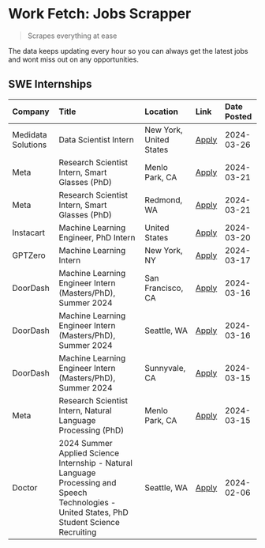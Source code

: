 # Work Fetch: Jobs Scrapper
> Scrapes everything at ease

The data keeps updating every hour so you can always get the latest jobs and wont miss out on any opportunities.

## SWE Internships
<!--START_SECTION:workfetch-->
| Company            | Title                                                                                                                                        | Location                | Link                                                                                                                                                                                                                                                                                                                                                   | Date Posted   |
|:-------------------|:---------------------------------------------------------------------------------------------------------------------------------------------|:------------------------|:-------------------------------------------------------------------------------------------------------------------------------------------------------------------------------------------------------------------------------------------------------------------------------------------------------------------------------------------------------|:--------------|
| Medidata Solutions | Data Scientist Intern                                                                                                                        | New York, United States | [Apply](https://www.linkedin.com/jobs/view/data-scientist-intern-at-medidata-solutions-3810253704?position=10&pageNum=0&refId=87p%2FxyJklGVPjrkYNqMalQ%3D%3D&trackingId=L97AS75Gh3FE8rV9Ax%2Bt%2Fw%3D%3D&trk=public_jobs_jserp-result_search-card)                                                                                                     | 2024-03-26    |
| Meta               | Research Scientist Intern, Smart Glasses (PhD)                                                                                               | Menlo Park, CA          | [Apply](https://www.linkedin.com/jobs/view/research-scientist-intern-smart-glasses-phd-at-meta-3811308332?position=12&pageNum=0&refId=87p%2FxyJklGVPjrkYNqMalQ%3D%3D&trackingId=E%2B%2FLtzMjKeavk9YaMl%2FVfQ%3D%3D&trk=public_jobs_jserp-result_search-card)                                                                                           | 2024-03-21    |
| Meta               | Research Scientist Intern, Smart Glasses (PhD)                                                                                               | Redmond, WA             | [Apply](https://www.linkedin.com/jobs/view/research-scientist-intern-smart-glasses-phd-at-meta-3811304794?position=13&pageNum=0&refId=87p%2FxyJklGVPjrkYNqMalQ%3D%3D&trackingId=K9oMRES%2FmgBXP%2FH4iXv3sQ%3D%3D&trk=public_jobs_jserp-result_search-card)                                                                                             | 2024-03-21    |
| Instacart          | Machine Learning Engineer, PhD Intern                                                                                                        | United States           | [Apply](https://www.linkedin.com/jobs/view/machine-learning-engineer-phd-intern-at-instacart-3815634369?position=5&pageNum=0&refId=87p%2FxyJklGVPjrkYNqMalQ%3D%3D&trackingId=LjlwPlWa0KcbnUniX13KZQ%3D%3D&trk=public_jobs_jserp-result_search-card)                                                                                                    | 2024-03-20    |
| GPTZero            | Machine Learning Intern                                                                                                                      | New York, NY            | [Apply](https://www.linkedin.com/jobs/view/machine-learning-intern-at-gptzero-3860723963?position=9&pageNum=0&refId=87p%2FxyJklGVPjrkYNqMalQ%3D%3D&trackingId=VBez2lOp8RLMJAB1jaqPeg%3D%3D&trk=public_jobs_jserp-result_search-card)                                                                                                                   | 2024-03-17    |
| DoorDash           | Machine Learning Engineer Intern (Masters/PhD), Summer 2024                                                                                  | San Francisco, CA       | [Apply](https://www.linkedin.com/jobs/view/machine-learning-engineer-intern-masters-phd-summer-2024-at-doordash-3736457737?position=3&pageNum=0&refId=87p%2FxyJklGVPjrkYNqMalQ%3D%3D&trackingId=NxsBwJgYJbR4TnNr5AffAw%3D%3D&trk=public_jobs_jserp-result_search-card)                                                                                 | 2024-03-16    |
| DoorDash           | Machine Learning Engineer Intern (Masters/PhD), Summer 2024                                                                                  | Seattle, WA             | [Apply](https://www.linkedin.com/jobs/view/machine-learning-engineer-intern-masters-phd-summer-2024-at-doordash-3736455966?position=4&pageNum=0&refId=87p%2FxyJklGVPjrkYNqMalQ%3D%3D&trackingId=VMQ%2BmlyH1L5aY6Lkn3a8XQ%3D%3D&trk=public_jobs_jserp-result_search-card)                                                                               | 2024-03-16    |
| DoorDash           | Machine Learning Engineer Intern (Masters/PhD), Summer 2024                                                                                  | Sunnyvale, CA           | [Apply](https://www.linkedin.com/jobs/view/machine-learning-engineer-intern-masters-phd-summer-2024-at-doordash-3736454973?position=2&pageNum=0&refId=87p%2FxyJklGVPjrkYNqMalQ%3D%3D&trackingId=HdDcRdgq%2FB5G%2BHVQvsvGCA%3D%3D&trk=public_jobs_jserp-result_search-card)                                                                             | 2024-03-15    |
| Meta               | Research Scientist Intern, Natural Language Processing (PhD)                                                                                 | Menlo Park, CA          | [Apply](https://www.linkedin.com/jobs/view/research-scientist-intern-natural-language-processing-phd-at-meta-3858718375?position=11&pageNum=0&refId=87p%2FxyJklGVPjrkYNqMalQ%3D%3D&trackingId=Yp6I5FemSuiJI%2FoyyCTxXw%3D%3D&trk=public_jobs_jserp-result_search-card)                                                                                 | 2024-03-15    |
| Doctor             | 2024 Summer Applied Science Internship - Natural Language Processing and Speech Technologies - United States, PhD Student Science Recruiting | Seattle, WA             | [Apply](https://www.linkedin.com/jobs/view/2024-summer-applied-science-internship-natural-language-processing-and-speech-technologies-united-states-phd-student-science-recruiting-at-doctor-3819405754?position=14&pageNum=0&refId=87p%2FxyJklGVPjrkYNqMalQ%3D%3D&trackingId=0hj%2FyweNOzdwsH7gBQeUbQ%3D%3D&trk=public_jobs_jserp-result_search-card) | 2024-02-06    |
<!--END_SECTION:workfetch-->
